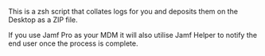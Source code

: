 This is a zsh script that collates logs for you and deposits them on the Desktop as a ZIP file.

If you use Jamf Pro as your MDM it will also utilise Jamf Helper to notify the end user once the process is complete.
